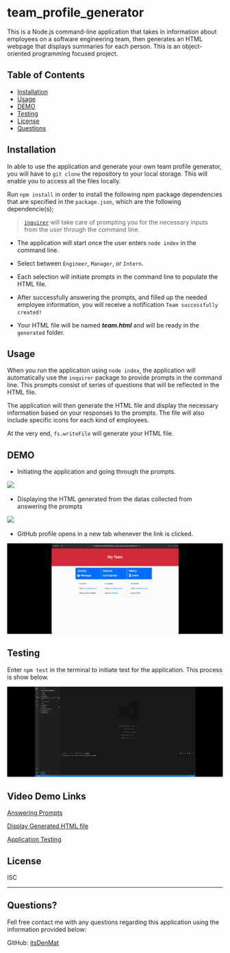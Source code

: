 # team_profile_generator
This is a Node.js command-line application that takes in information about employees on a software engineering team, then generates an HTML webpage that displays summaries for each person. This is an object-oriented programming focused project.

## Table of Contents
* [Installation](#installation)
* [Usage](#usage)
* [DEMO](#demo)
* [Testing](#testing)
* [License](#license)
* [Questions](#questions?)

## Installation
In able to use the application and generate your own team profile generator, you will have to `git clone` the repository to your local storage. This will enable you to access all the files locally.

Run `npm install` in order to install the following npm package dependencies that are specified in the `package.json`, which are the following dependencie(s);
> [`inquirer`](https://www.npmjs.com/package/inquirer) will take care of prompting you for the necessary inputs from the user through the command line.

* The application will start once the user enters `node index` in the command line.

* Select between `Engineer`, `Manager`, or `Intern`.

* Each selection will initiate prompts in the command line to populate the HTML file.

* After successfully answering the prompts, and filled up the needed employee information, you will receive a notification `Team successfully created!`

* Your HTML file will be named <strong>_team.html_</strong> and will be ready in the `generated` folder.

## Usage
When you run the application using `node index`, the application will automatically use the `inquirer` package to provide prompts in the command line. This prompts consist of series of questions that will be reflected in the HTML file.

The application will then generate the HTML file and display the necessary information based on your responses to the prompts. The file will also include specific icons for each kind of employees.

At the very end, `fs.writeFile` will generate your HTML file.

## DEMO
* Initiating the application and going through the prompts.
<img src="./assets/team_generator.gif">

* Displaying the HTML generated from the datas collected from answering the prompts
<img src="./assets/team_generated_html.gif">

* GitHub profile opens in a new tab whenever the link is clicked.
<img src="./assets/team_generator_github.gif">

## Testing
Enter `npm test` in the terminal to initiate test for the application. This process is show below.

<img src="./assets/team_generator_test.gif">

## Video Demo Links
[Answering Prompts](https://drive.google.com/file/d/1Pg533EtnFy9ZHeKMcxhXFWYoRtpp-wJB/view)

[Display Generated HTML file](https://drive.google.com/file/d/1ZQtI2wZJACHbmh0-brk_5M47LvurKqqt/view)

[Application Testing](https://drive.google.com/file/d/1QT-bF7NhxMtov3lZTk8C9wPnlAbX5dah/view)


## License
ISC

___
## Questions? 
Fell free contact me with any questions regarding this application using the information provided below:

GitHub: [itsDenMat](https://github.com/itsDenMat)
